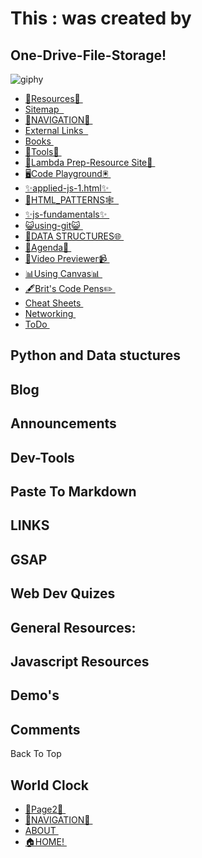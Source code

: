   

  
  
  

This : <span class="txt-rotate" data-period="2000" data-rotate="[ &quot;is Lambda Student Resources&quot;, &quot;was created by Bryan Guner&quot; ]"> <span class="wrap">was created by</span> </span>
======================================================================================================================================================================================================

  

  

One-Drive-File-Storage!
-----------------------

  

  
  

  
  

<img src="https://lambda-resources.netlify.app/media-gifs-images/giphy.gif" alt="giphy" class="loading-overlay-img" />

  
  

  

-   [🧭Resources🧭 ](https://lambda-static-landing.netlify.app/)
-   [Sitemap  ](https://lambda-resources.netlify.app/SITEMAP.html)
-   [🧭NAVIGATION🧭 ](https://lambda-resources.netlify.app/directory.html)
-   [External Links  ](https://links4242.netlify.app/)
-   [Books ](#)
-   [🧰Tools🔨 ](https://lambda-resources.netlify.app/7-assets/web-dev-utils/lambda-prep/directory.html)
-   [📖Lambda Prep-Resource Site📗 ](https://lambda-prep.netlify.app/)
-   [🖥️Code Playground🖲️ ](https://code-playground.netlify.app/)
-   [✨applied-js-1.html✨ ](https://lambda-resources.netlify.app/WEEKS/wk1/0-notes/d2/applied-js-1.html)
-   [🧱HTML\_PATTERNS🕸️  ](https://lambda-resources.netlify.app/.5-websites/lambda-prep/one-of-every-tag.html)
-   [✨js-fundamentals✨ ](https://lambda-resources.netlify.app/WEEKS/wk1/0-notes/d2/js-fundamentals.html)
-   [😺using-git😺 ](https://lambda-resources.netlify.app/WEEKS/wk1/0-notes/d2/using-git.html)
-   [🎄DATA STRUCTURES🌐 ](https://trusting-dijkstra-4d3b17.netlify.app/)
-   [📗Agenda📗 ](https://lambda-resources.netlify.app/WEEKS/wk1/2-resources/agenda.html)
-   [📼Video Previewer📹 ](https://lambda-resources.netlify.app/WEEKS/wk1/2-resources/agenda.html)
-   [📊Using Canvas📊 ](https://lambda-resources.netlify.app/about/Using_Canvas.html)
-   [🖋️Brit's Code Pens✏️ ](https://lambda-resources.netlify.app/6-about/BritHemmingCodePen.html)
-   [Cheat Sheets ](https://lambda-resources.netlify.app/2-resources/__CHEAT-SHEETS/right.html)
-   [Networking ](https://lambda-resources.netlify.app/networking.html)
-   [ToDo ](https://www.notion.so/0c25ca36d2184ea2b7f2aad2e44f7628?v=940dee8552a5455f8f6abf4c270aec57)

  
  

Python and Data stuctures
-------------------------

Blog
----

  

Announcements
-------------

  
  

Dev-Tools
---------

  
  

Paste To Markdown
-----------------

LINKS
-----

  
  

GSAP
----

  
  

Web Dev Quizes
--------------

  
  

  
  
  

General Resources:
------------------

  
  

Javascript Resources
--------------------

  

Demo's
------

  

  

Comments
--------

Back To Top

  

World Clock
-----------

  

-   [📗Page2📗 ](https://lambda-resources.netlify.app/page2.html)
-   [🧭NAVIGATION🧭 ](https://lambda-resources.netlify.app/WEEKS/wk1/0-notes/d2/directory.html)
-   [ABOUT ](https://elastic-franklin-ce3a55.netlify.app/)
-   [🏠HOME! ](https://lambda-w-1-notes.netlify.app/)
